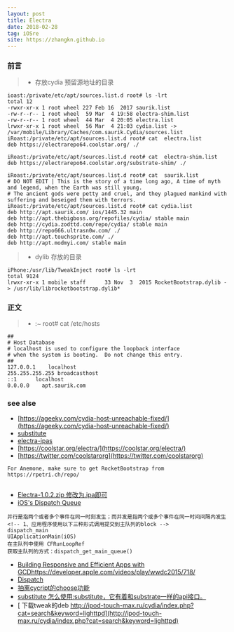 ```yaml
---
layout: post
title: Electra
date: 2018-02-28
tag: iOSre
site: https://zhangkn.github.io
---
```


### 前言


>* 存放cydia 预留源地址的目录

```
ioast:/private/etc/apt/sources.list.d root# ls -lrt
total 12
-rwxr-xr-x 1 root wheel 227 Feb 16  2017 saurik.list
-rw-r--r-- 1 root wheel  59 Mar  4 19:58 electra-shim.list
-rw-r--r-- 1 root wheel  44 Mar  4 20:05 electra.list
lrwxr-xr-x 1 root wheel  56 Mar  4 21:03 cydia.list -> /var/mobile/Library/Caches/com.saurik.Cydia/sources.list
iRoast:/private/etc/apt/sources.list.d root# cat  electra.list
deb https://electrarepo64.coolstar.org/ ./

iRoast:/private/etc/apt/sources.list.d root# cat  electra-shim.list
deb https://electrarepo64.coolstar.org/substrate-shim/ ./

iRoast:/private/etc/apt/sources.list.d root# cat  saurik.list
# DO NOT EDIT | This is the story of a time long ago, A time of myth and legend, when the Earth was still young.
# The ancient gods were petty and cruel, and they plagued mankind with suffering and beseiged them with terrors. 
iRoast:/private/etc/apt/sources.list.d root# cat cydia.list
deb http://apt.saurik.com/ ios/1445.32 main
deb http://apt.thebigboss.org/repofiles/cydia/ stable main
deb http://cydia.zodttd.com/repo/cydia/ stable main
deb http://repo666.ultrasn0w.com/ ./
deb http://apt.touchsprite.com/ ./
deb http://apt.modmyi.com/ stable main
```

>* dylib 存放的目录
```
iPhone:/usr/lib/TweakInject root# ls -lrt
total 9124
lrwxr-xr-x 1 mobile staff      33 Nov  3  2015 RocketBootstrap.dylib -> /usr/lib/librocketbootstrap.dylib*
```

### 正文


>* :~ root# cat /etc/hosts
```
##
# Host Database
# localhost is used to configure the loopback interface
# when the system is booting.  Do not change this entry.
##
127.0.0.1    localhost
255.255.255.255 broadcasthost
::1      localhost
0.0.0.0    apt.saurik.com
```
### see alse
- [https://ageeky.com/cydia-host-unreachable-fixed/](https://ageeky.com/cydia-host-unreachable-fixed/)
- [substitute](https://github.com/coolstar/substitute)
- [electra-ipas](https://github.com/coolstar/electra-ipas)
- [https://coolstar.org/electra/](https://coolstar.org/electra/)
- [https://twitter.com/coolstarorg](https://twitter.com/coolstarorg)

```
For Anemone, make sure to get RocketBootstrap from https://rpetri.ch/repo/


```
- [Electra-1.0.2.zip 修改为.ipa即可](https://github.com/zhangkn/KNiOS-11.0-11.1.2-/blob/master/Electra-1.0.2.zip)
- [iOS's Dispatch Queue](https://xlsn0w.github.io/jekyll/2017/06/22/DispatchQueue/)

```
并行是指两个或者多个事件在同一时刻发生；而并发是指两个或多个事件在同一时间间隔内发生
<!-- 1、应用程序使用以下三种形式调用提交到主队列的block -->
dispatch_main
UIApplicationMain(iOS)
在主队列中使用 CFRunLoopRef
获取主队列的方式：dispatch_get_main_queue()

```
- [Building Responsive and Efficient Apps with GCDhttps://developer.apple.com/videos/play/wwdc2015/718/](https://developer.apple.com/videos/play/wwdc2015/718/)
- [Dispatch](https://developer.apple.com/documentation/dispatch?language=objc)
- [抽离cycript的choose功能](https://github.com/BlueCocoa/choose/)
- [substitute 怎么使用:substitute，它有着和substrate一样的api接口。 ](http://www.alonemonkey.com/2017/05/31/get-start-with-mac-reverse/)
- [ 下载tweak的deb http://ipod-touch-max.ru/cydia/index.php?cat=search&keyword=lighttpd](http://ipod-touch-max.ru/cydia/index.php?cat=search&keyword=lighttpd)